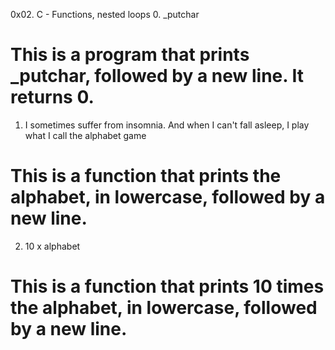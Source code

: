 0x02. C - Functions, nested loops
0. _putchar
# This is a program that prints _putchar, followed by a new line. It returns 0.
1. I sometimes suffer from insomnia. And when I can't fall asleep, I play what I call the alphabet game
# This is a function that prints the alphabet, in lowercase, followed by a new line.
2. 10 x alphabet
# This is a function that prints 10 times the alphabet, in lowercase, followed by a new line.
